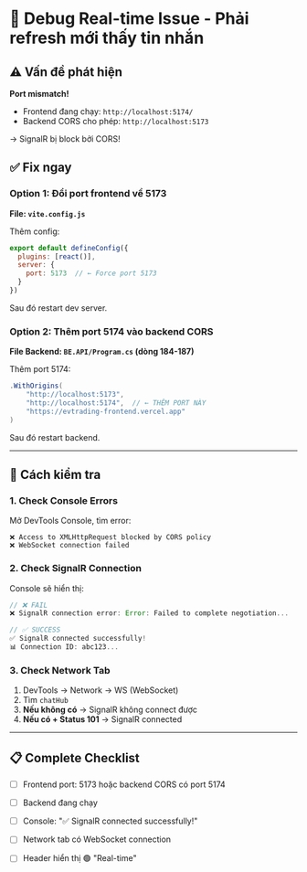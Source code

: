 # 🐛 Debug Real-time Issue - Phải refresh mới thấy tin nhắn

## ⚠️ Vấn đề phát hiện

**Port mismatch!**
- Frontend đang chạy: `http://localhost:5174/`
- Backend CORS cho phép: `http://localhost:5173`

→ SignalR bị block bởi CORS!

## ✅ Fix ngay

### Option 1: Đổi port frontend về 5173

**File: `vite.config.js`**

Thêm config:
```javascript
export default defineConfig({
  plugins: [react()],
  server: {
    port: 5173  // ← Force port 5173
  }
})
```

Sau đó restart dev server.

### Option 2: Thêm port 5174 vào backend CORS

**File Backend: `BE.API/Program.cs` (dòng 184-187)**

Thêm port 5174:
```csharp
.WithOrigins(
    "http://localhost:5173",
    "http://localhost:5174",  // ← THÊM PORT NÀY
    "https://evtrading-frontend.vercel.app"
)
```

Sau đó restart backend.

---

## 🧪 Cách kiểm tra

### 1. Check Console Errors

Mở DevTools Console, tìm error:
```
❌ Access to XMLHttpRequest blocked by CORS policy
❌ WebSocket connection failed
```

### 2. Check SignalR Connection

Console sẽ hiển thị:
```javascript
// ❌ FAIL
❌ SignalR connection error: Error: Failed to complete negotiation...

// ✅ SUCCESS  
✅ SignalR connected successfully!
📊 Connection ID: abc123...
```

### 3. Check Network Tab

1. DevTools → Network → WS (WebSocket)
2. Tìm `chatHub`
3. **Nếu không có** → SignalR không connect được
4. **Nếu có + Status 101** → SignalR connected

---

## 📋 Complete Checklist

- [ ] Frontend port: 5173 hoặc backend CORS có port 5174
- [ ] Backend đang chạy
- [ ] Console: "✅ SignalR connected successfully!"
- [ ] Network tab có WebSocket connection
- [ ] Header hiển thị 🟢 "Real-time"

